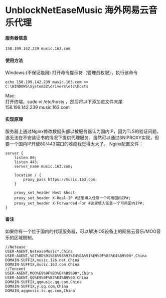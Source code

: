 # UnblockNetEaseMusic 海外网易云音乐代理

#### 服务器信息</br>
    158.199.142.239 music.163.com

#### 使用方法

Windows:(不保证能用)
打开命令提示符（管理员权限），执行该命令

    echo 158.199.142.239 music.163.com >> C:\WINDOWS\System32\drivers\etc\hosts

Mac:</br>
打开终端，sudo vi /etc/hosts ，然后将以下添加进文件末尾</br>
    158.199.142.239 music.163.com

#### 实现原理

服务器上通过Nginx修改数据头部以被服务器认为国内IP，因为TLS的验证问题，遂无法在不安装证书的情况下提供代理服务。虽然可以通过SNIPROXY实现，但要一个国内IP开放80/443端口的难度我觉得太大了。
Nginx配置文件：

    server {
        listen 80;
        listen 443;
        server_name music.163.com;
    
        location / {
            proxy_pass https://music.163.com;
        }
    
        proxy_set_header Host $host;
        proxy_set_header X-Real-IP #这里填入任意一个可用国内IP#;
        proxy_set_header X-Forwarded-For #这里填入任意一个可用国内IP#;  
    }

#### 备注
如果你有一个位于国内的代理服务器，可以解决iOS设备上的网易云音乐/MOO音乐的区域限制。

    //Netease  
    USER-AGENT,NeteaseMusic*,China  
    USER-AGENT,%E7%BD%91%E6%98%93%E4%BA%91%E9%9F%B3%E4%B9%90*,China  
    DOMAIN-SUFFIX,music.126.net,China  
    DOMAIN-SUFFIX,music.163.com,China  
    //Tencent  
    USER-AGENT,MOO%E9%9F%B3%E4%B9%90*,China  
    USER-AGENT,QQ%E9%9F%B3%E4%B9%90,China  
    DOMAIN-SUFFIX,qqmusic.qq.com,China  
    DOMAIN-SUFFIX,y.qq.com,China  
    DOMAIN,aqqmusic.tc.qq.com,China`
